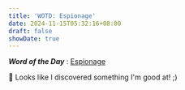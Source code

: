 ```yaml
---
title: 'WOTD: Espionage'
date: 2024-11-15T05:32:16+08:00
draft: false
showDate: true
---
```


***Word of the Day*** : <u>Espionage</u>

:rabbit: Looks like I discovered something I'm good at! ;)
